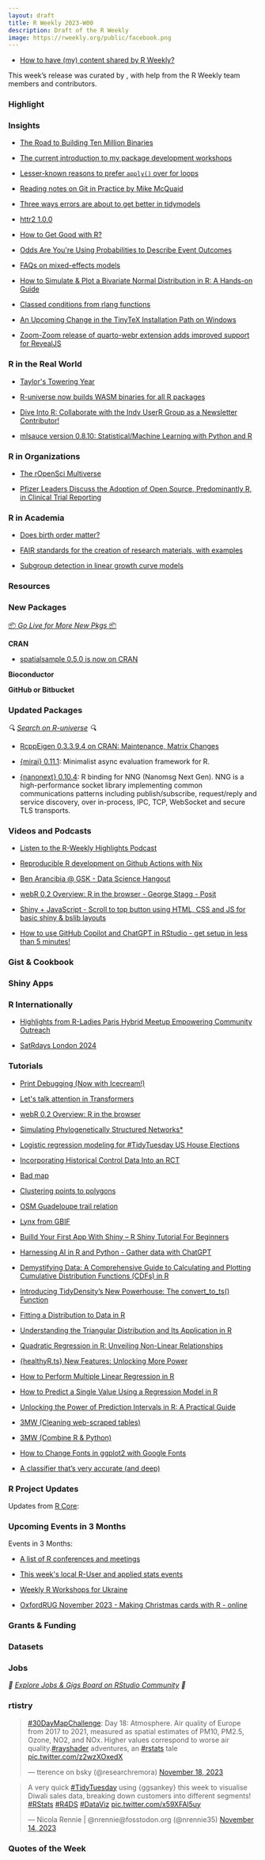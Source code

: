```yaml
---
layout: draft
title: R Weekly 2023-W00
description: Draft of the R Weekly
image: https://rweekly.org/public/facebook.png
---
```



+ [How to have (my) content shared by R Weekly?](https://github.com/rweekly/rweekly.org#how-to-have-my-content-shared-by-r-weekly)

This week’s release was curated by [](), with help from the R Weekly team members and contributors.



### Highlight



### Insights

+ [The Road to Building Ten Million Binaries](https://posit.co/blog/the-road-to-building-ten-million-binaries/)

+ [The current introduction to my package development workshops](https://masalmon.eu/2023/11/09/r-package-development-teaching-intro/)

+ [Lesser-known reasons to prefer `apply()` over for loops](https://epiverse-trace.github.io/posts/for-vs-apply/)

+ [Reading notes on Git in Practice by Mike McQuaid](https://masalmon.eu/2023/11/01/reading-notes-git-in-practice/)

+ [Three ways errors are about to get better in tidymodels](https://www.tidyverse.org/blog/2023/11/tidymodels-errors-q4/)

+ [httr2 1.0.0](https://www.tidyverse.org/blog/2023/11/httr2-1-0-0/)

+ [How to Get Good with R?](https://www.njtierney.com/post/2023/11/10/how-to-get-good-with-r/)

+ [Odds Are You're Using Probabilities to Describe Event Outcomes](https://www.bryanshalloway.com/2023/11/03/odds-are-you-re-using-probabilities-to-describe-event-outcomes/)

+ [FAQs on mixed-effects models](https://pablobernabeu.github.io/2023/faqs-on-mixed-effects-models/)

+ [How to Simulate & Plot a Bivariate Normal Distribution in R: A Hands-on Guide](https://www.spsanderson.com/steveondata/posts/2023-11-07/index.html)

+ [Classed conditions from rlang functions](https://mm218.dev/posts/2023-11-07-classed-errors/index.html)

+ [An Upcoming Change in the TinyTeX Installation Path on Windows](https://yihui.org/en/2023/11/tinytex-path/)

+ [Zoom-Zoom release of quarto-webr extension adds improved support for RevealJS](https://github.com/coatless/quarto-webr/releases/tag/0.3.9)

### R in the Real World

+ [Taylor's Towering Year](https://colorado.posit.co/rsc/tay-swift-tour/)

+ [R-universe now builds WASM binaries for all R packages](https://ropensci.org/blog/2023/11/17/runiverse-wasm/)

+ [Dive Into R: Collaborate with the Indy UserR Group as a Newsletter Contributor!](https://www.r-consortium.org/blog/2023/11/13/dive-into-r-collaborate-with-the-indy-userr-group-as-a-newsletter-contributor)

+ [mlsauce version 0.8.10: Statistical/Machine Learning with Python and R](https://thierrymoudiki.github.io/blog/2023/11/05/python/r/adaopt/lsboost/mlsauce_classification)



### R in Organizations

+ [The rOpenSci Multiverse](https://ropensci.org/blog/2023/11/06/r-universe-stars-finale/)

+ [Pfizer Leaders Discuss the Adoption of Open Source, Predominantly R, in Clinical Trial Reporting](https://www.r-consortium.org/blog/2023/11/09/pfizer-leaders-discuss-the-adoption-of-open-source-predominantly-r-in-clinical-trial-reporting)


### R in Academia

* [Does birth order matter?](https://wyclif.substack.com/p/does-birth-order-matter)

+ [FAIR standards for the creation of research materials, with examples](https://pablobernabeu.github.io/2023/fair-standards-for-the-creation-of-research-materials-with-examples/)

+ [Subgroup detection in linear growth curve models](https://www.zeileis.org/news/growth_curve_trees/)


### Resources



### New Packages

<p class="added-hostname"><a href="https://rweekly.org/live" target="_blank" class="externalLink">📦 <i>Go Live for More New Pkgs</i> 📦</a></p>


**CRAN**

+ [spatialsample 0.5.0 is now on CRAN](https://mm218.dev/posts/2023-11-03-spatialsample/index.html)


**Bioconductor**



**GitHub or Bitbucket**



### Updated Packages

<i>🔍 [Search on R-universe](https://r-universe.dev/search/) 🔍</i>

+ [RcppEigen 0.3.3.9.4 on CRAN: Maintenance, Matrix Changes](http://dirk.eddelbuettel.com/blog/2023/11/03#rcppeigen_0.3.3.9.4)

+ [{mirai} 0.11.1](https://cran.r-project.org/package=mirai): Minimalist async evaluation framework for R.

+ [{nanonext} 0.10.4](https://cran.r-project.org/package=nanonext): R binding for NNG (Nanomsg Next Gen). NNG is a high-performance socket library implementing common communications patterns including publish/subscribe, request/reply and service discovery, over in-process, IPC, TCP, WebSocket and secure TLS transports.

### Videos and Podcasts

+ [Listen to the R-Weekly Highlights Podcast](https://rweekly.fireside.fm/)

+ [Reproducible R development on Github Actions with Nix](https://www.youtube.com/watch?v=VXB4e11lHtw)

+ [Ben Arancibia @ GSK - Data Science Hangout](https://www.youtube.com/watch?v=ve51kb4ewxI&ab_channel=PositPBC)

+ [webR 0.2 Overview: R in the browser - George Stagg - Posit](https://www.youtube.com/watch?v=Mpq9a6yMl_w&ab_channel=PositPBC)

+ [Shiny + JavaScript - Scroll to top button using HTML, CSS and JS for basic shiny & bslib layouts](https://www.youtube.com/watch?v=8p0-MQp91QU)

+ [How to use GitHub Copilot and ChatGPT in RStudio - get setup in less than 5 minutes!](https://www.youtube.com/watch?v=t7NrkAeosog&ab_channel=ggnot2)

### Gist & Cookbook



### Shiny Apps



### R Internationally

+ [Highlights from R-Ladies Paris Hybrid Meetup Empowering Community Outreach](https://www.r-consortium.org/blog/2023/11/16/highlights-from-r-ladies-paris-hybrid-meetup-empowering-community-outreach)

+ [SatRdays London 2024](https://www.jumpingrivers.com/blog/satrdays-london-2024-r-conference/)


### Tutorials

+ [Print Debugging (Now with Icecream!)](https://jcarroll.com.au/2023/11/07/print-debugging-now-with-icecream/)
+ [Let's talk attention in Transformers](https://rpubs.com/eR_ic/attention)

+ [webR 0.2 Overview: R in the browser](https://www.youtube.com/watch?v=Mpq9a6yMl_w)

+ [Simulating Phylogenetically Structured Networks*](https://geekcologist.wordpress.com/2023/11/09/simulating-phylogenetically-structured-networks/)

+ [Logistic regression modeling for #TidyTuesday US House Elections](https://juliasilge.com/blog/house-elections/)

+ [Incorporating Historical Control Data Into an RCT](https://fharrell.com/post/hxcontrol/)


+ [Bad map](https://r.iresmi.net/posts/2023/bad_map/index.html)

+ [Clustering points to polygons](https://r.iresmi.net/posts/2023/clustering_points_polygons/index.html)

+ [OSM Guadeloupe trail relation](https://r.iresmi.net/posts/2023/osm_guadeloupe_trail_relation/index.html)

+ [Lynx from GBIF](https://r.iresmi.net/posts/2023/lynx_from_gbif/index.html)

+ [Builld Your First App With Shiny – R Shiny Tutorial For Beginners](https://r-posts.com/builld-your-first-app-with-shiny-r-shiny-tutorial-for-beginners/)

+ [Harnessing AI in R and Python - Gather data with ChatGPT](https://www.codingthepast.com/2023/11/01/AI-in-R.html)

+ [Demystifying Data: A Comprehensive Guide to Calculating and Plotting Cumulative Distribution Functions (CDFs) in R](https://www.spsanderson.com/steveondata/posts/2023-11-06/index.html)
+ [Introducing TidyDensity’s New Powerhouse: The convert_to_ts() Function](https://www.spsanderson.com/steveondata/posts/2023-11-03/index.html)
+ [Fitting a Distribution to Data in R](https://www.spsanderson.com/steveondata/posts/2023-11-02/index.html)
+ [Understanding the Triangular Distribution and Its Application in R](https://www.spsanderson.com/steveondata/posts/2023-11-01/index.html)

+ [Quadratic Regression in R: Unveiling Non-Linear Relationships](https://www.spsanderson.com/steveondata/posts/2023-11-17/index.html)
+ [{healthyR.ts} New Features: Unlocking More Power](https://www.spsanderson.com/steveondata/posts/2011-11-16/index.html)
+ [How to Perform Multiple Linear Regression in R](https://www.spsanderson.com/steveondata/posts/2023-11-15/index.html)
+ [How to Predict a Single Value Using a Regression Model in R](https://www.spsanderson.com/steveondata/posts/2023-11-14/index.html)
+ [Unlocking the Power of Prediction Intervals in R: A Practical Guide](https://www.spsanderson.com/steveondata/posts/2023-11-13/index.html)

+ [3MW (Cleaning web-scraped tables)](https://3mw.albert-rapp.de/p/cleaning-web-scraped-tables)

+ [3MW (Combine R & Python)](https://3mw.albert-rapp.de/p/reticulate-py-r)

+ [How to Change Fonts in ggplot2 with Google Fonts](https://www.codingthepast.com/2023/11/15/Change-Fonts-in-ggplot.html)

+ [A classifier that’s very accurate (and deep)](https://thierrymoudiki.github.io/blog/2023/11/12/python/r/quasirandomizednn/nnetsauce-deep-lazy)


<!--<div class="post-more-begin></div><div class="post-more-end"></div>-->

### R Project Updates

Updates from [R Core](http://developer.r-project.org/blosxom.cgi/R-devel/NEWS):


### Upcoming Events in 3 Months

Events in 3 Months:


+ [A list of R conferences and meetings](https://jumpingrivers.github.io/meetingsR/events.html)

+ [This week's local R-User and applied stats events](https://community.rstudio.com/c/irl)

+ [Weekly R Workshops for Ukraine](https://sites.google.com/view/dariia-mykhailyshyna/main/r-workshops-for-ukraine)

+ [OxfordRUG November 2023 - Making Christmas cards with R - online](https://www.meetup.com/oxford-r-user-group/events/297417319/)

### Grants & Funding


### Datasets


### Jobs

<i>💼 [Explore Jobs & Gigs Board on RStudio Community](https://community.rstudio.com/c/jobs/) 💼</i>

### rtistry

<blockquote class="twitter-tweet"><p lang="en" dir="ltr"><a href="https://twitter.com/hashtag/30DayMapChallenge?src=hash&amp;ref_src=twsrc%5Etfw">#30DayMapChallenge</a>: Day 18: Atmosphere. Air quality of Europe from 2017 to 2021, measured as spatial estimates of PM10, PM2.5, Ozone, NO2, and NOx. Higher values correspond to worse air quality.<a href="https://twitter.com/hashtag/rayshader?src=hash&amp;ref_src=twsrc%5Etfw">#rayshader</a> adventures, an <a href="https://twitter.com/hashtag/rstats?src=hash&amp;ref_src=twsrc%5Etfw">#rstats</a> tale <a href="https://t.co/z2wzXOxedX">pic.twitter.com/z2wzXOxedX</a></p>&mdash; tterence on bsky (@researchremora) <a href="https://twitter.com/researchremora/status/1725863164317778182?ref_src=twsrc%5Etfw">November 18, 2023</a></blockquote> <script async src="https://platform.twitter.com/widgets.js" charset="utf-8"></script>

<blockquote class="twitter-tweet"><p lang="en" dir="ltr">A very quick <a href="https://twitter.com/hashtag/TidyTuesday?src=hash&amp;ref_src=twsrc%5Etfw">#TidyTuesday</a> using {ggsankey} this week to visualise Diwali sales data, breaking down customers into different segments! <a href="https://twitter.com/hashtag/RStats?src=hash&amp;ref_src=twsrc%5Etfw">#RStats</a> <a href="https://twitter.com/hashtag/R4DS?src=hash&amp;ref_src=twsrc%5Etfw">#R4DS</a> <a href="https://twitter.com/hashtag/DataViz?src=hash&amp;ref_src=twsrc%5Etfw">#DataViz</a> <a href="https://t.co/x59XFAl5uy">pic.twitter.com/x59XFAl5uy</a></p>&mdash; Nicola Rennie | @nrennie@fosstodon.org (@nrennie35) <a href="https://twitter.com/nrennie35/status/1724540828431888851?ref_src=twsrc%5Etfw">November 14, 2023</a></blockquote> <script async src="https://platform.twitter.com/widgets.js" charset="utf-8"></script>


### Quotes of the Week
